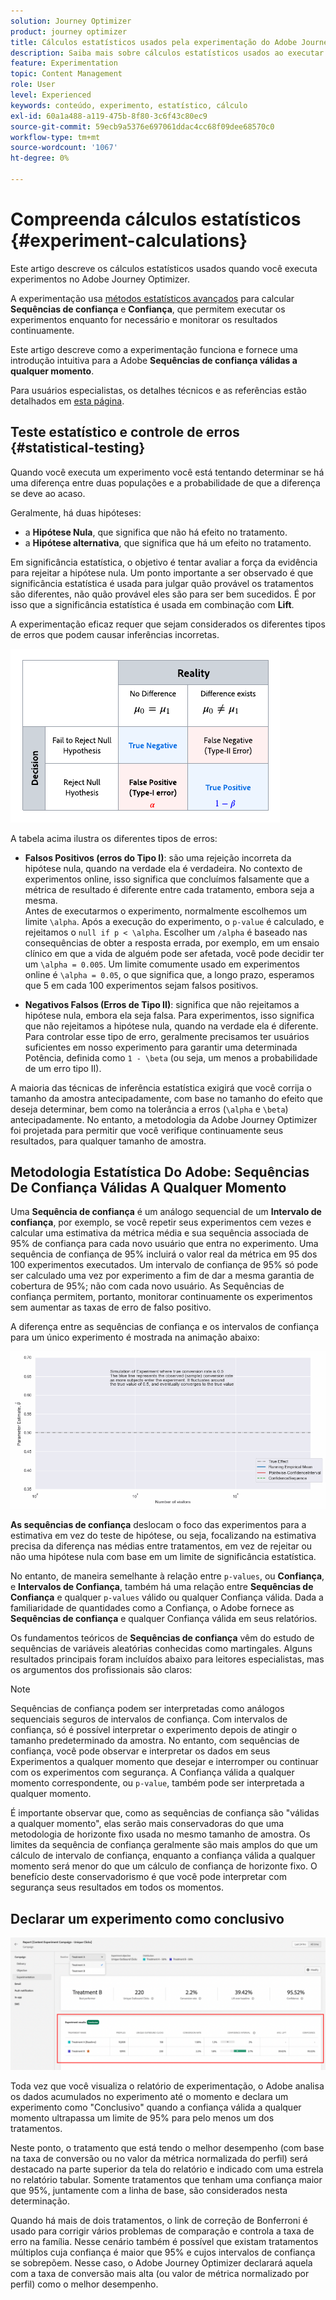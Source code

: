 ```yaml
---
solution: Journey Optimizer
product: journey optimizer
title: Cálculos estatísticos usados pela experimentação do Adobe Journey Optimizer
description: Saiba mais sobre cálculos estatísticos usados ao executar experimentos
feature: Experimentation
topic: Content Management
role: User
level: Experienced
keywords: conteúdo, experimento, estatístico, cálculo
exl-id: 60a1a488-a119-475b-8f80-3c6f43c80ec9
source-git-commit: 59ecb9a5376e697061ddac4cc68f09dee68570c0
workflow-type: tm+mt
source-wordcount: '1067'
ht-degree: 0%

---
```


# Compreenda cálculos estatísticos {#experiment-calculations}

Este artigo descreve os cálculos estatísticos usados quando você executa experimentos no Adobe Journey Optimizer.

A experimentação usa [métodos estatísticos avançados](../content-management/assets/confidence_sequence_technical_details.pdf) para calcular **Sequências de confiança** e **Confiança**, que permitem executar os experimentos enquanto for necessário e monitorar os resultados continuamente.

Este artigo descreve como a experimentação funciona e fornece uma introdução intuitiva para a Adobe **Sequências de confiança válidas a qualquer momento**.

Para usuários especialistas, os detalhes técnicos e as referências estão detalhados em [esta página](../content-management/assets/confidence_sequence_technical_details.pdf).

## Teste estatístico e controle de erros {#statistical-testing}

Quando você executa um experimento você está tentando determinar se há uma diferença entre duas populações e a probabilidade de que a diferença se deve ao acaso.

Geralmente, há duas hipóteses:

* a **Hipótese Nula**, que significa que não há efeito no tratamento.
* a **Hipótese alternativa**, que significa que há um efeito no tratamento.

Em significância estatística, o objetivo é tentar avaliar a força da evidência para rejeitar a hipótese nula. Um ponto importante a ser observado é que significância estatística é usada para julgar quão provável os tratamentos são diferentes, não quão provável eles são para ser bem sucedidos. É por isso que a significância estatística é usada em combinação com **Lift**.

A experimentação eficaz requer que sejam considerados os diferentes tipos de erros que podem causar inferências incorretas.

![](assets/technote_1.png)

A tabela acima ilustra os diferentes tipos de erros:

* **Falsos Positivos (erros do Tipo I)**: são uma rejeição incorreta da hipótese nula, quando na verdade ela é verdadeira. No contexto de experimentos online, isso significa que concluímos falsamente que a métrica de resultado é diferente entre cada tratamento, embora seja a mesma.
  </br>Antes de executarmos o experimento, normalmente escolhemos um limite `\alpha`. Após a execução do experimento, o `p-value` é calculado, e rejeitamos o `null if p < \alpha`. Escolher um `/alpha` é baseado nas consequências de obter a resposta errada, por exemplo, em um ensaio clínico em que a vida de alguém pode ser afetada, você pode decidir ter um `\alpha = 0.005`. Um limite comumente usado em experimentos online é `\alpha = 0.05`, o que significa que, a longo prazo, esperamos que 5 em cada 100 experimentos sejam falsos positivos.

* **Negativos Falsos (Erros de Tipo II)**: significa que não rejeitamos a hipótese nula, embora ela seja falsa. Para experimentos, isso significa que não rejeitamos a hipótese nula, quando na verdade ela é diferente. Para controlar esse tipo de erro, geralmente precisamos ter usuários suficientes em nosso experimento para garantir uma determinada Potência, definida como `1 - \beta` (ou seja, um menos a probabilidade de um erro tipo II).

A maioria das técnicas de inferência estatística exigirá que você corrija o tamanho da amostra antecipadamente, com base no tamanho do efeito que deseja determinar, bem como na tolerância a erros (`\alpha` e `\beta`) antecipadamente. No entanto, a metodologia da Adobe Journey Optimizer foi projetada para permitir que você verifique continuamente seus resultados, para qualquer tamanho de amostra.

## Metodologia Estatística Do Adobe: Sequências De Confiança Válidas A Qualquer Momento

Uma **Sequência de confiança** é um análogo sequencial de um **Intervalo de confiança**, por exemplo, se você repetir seus experimentos cem vezes e calcular uma estimativa da métrica média e sua sequência associada de 95% de confiança para cada novo usuário que entra no experimento. Uma sequência de confiança de 95% incluirá o valor real da métrica em 95 dos 100 experimentos executados. Um intervalo de confiança de 95% só pode ser calculado uma vez por experimento a fim de dar a mesma garantia de cobertura de 95%; não com cada novo usuário. As Sequências de confiança permitem, portanto, monitorar continuamente os experimentos sem aumentar as taxas de erro de falso positivo.

A diferença entre as sequências de confiança e os intervalos de confiança para um único experimento é mostrada na animação abaixo:

![](assets/technote_2.gif)

**As sequências de confiança** deslocam o foco das experimentos para a estimativa em vez do teste de hipótese, ou seja, focalizando na estimativa precisa da diferença nas médias entre tratamentos, em vez de rejeitar ou não uma hipótese nula com base em um limite de significância estatística.

No entanto, de maneira semelhante à relação entre `p-values`, ou **Confiança**, e **Intervalos de Confiança**, também há uma relação entre **Sequências de Confiança** e qualquer `p-values` válido ou qualquer Confiança válida. Dada a familiaridade de quantidades como a Confiança, o Adobe fornece as **Sequências de confiança** e qualquer Confiança válida em seus relatórios.

Os fundamentos teóricos de **Sequências de confiança** vêm do estudo de sequências de variáveis aleatórias conhecidas como martingales. Alguns resultados principais foram incluídos abaixo para leitores especialistas, mas os argumentos dos profissionais são claros:

>[!NOTE]
>
>Sequências de confiança podem ser interpretadas como análogos sequenciais seguros de intervalos de confiança. Com intervalos de confiança, só é possível interpretar o experimento depois de atingir o tamanho predeterminado da amostra. No entanto, com sequências de confiança, você pode observar e interpretar os dados em seus Experimentos a qualquer momento que desejar e interromper ou continuar com os experimentos com segurança. A Confiança válida a qualquer momento correspondente, ou `p-value`, também pode ser interpretada a qualquer momento.

É importante observar que, como as sequências de confiança são &quot;válidas a qualquer momento&quot;, elas serão mais conservadoras do que uma metodologia de horizonte fixo usada no mesmo tamanho de amostra. Os limites da sequência de confiança geralmente são mais amplos do que um cálculo de intervalo de confiança, enquanto a confiança válida a qualquer momento será menor do que um cálculo de confiança de horizonte fixo. O benefício deste conservadorismo é que você pode interpretar com segurança seus resultados em todos os momentos.

## Declarar um experimento como conclusivo

![](assets/experimentation_report_2.png)

Toda vez que você visualiza o relatório de experimentação, o Adobe analisa os dados acumulados no experimento até o momento e declara um experimento como &quot;Conclusivo&quot; quando a confiança válida a qualquer momento ultrapassa um limite de 95% para pelo menos um dos tratamentos.

Neste ponto, o tratamento que está tendo o melhor desempenho (com base na taxa de conversão ou no valor da métrica normalizada do perfil) será destacado na parte superior da tela do relatório e indicado com uma estrela no relatório tabular. Somente tratamentos que tenham uma confiança maior que 95%, juntamente com a linha de base, são considerados nesta determinação.

Quando há mais de dois tratamentos, o link de correção de Bonferroni é usado para corrigir vários problemas de comparação e controla a taxa de erro na família. Nesse cenário também é possível que existam tratamentos múltiplos cuja confiança é maior que 95% e cujos intervalos de confiança se sobrepõem. Nesse caso, o Adobe Journey Optimizer declarará aquela com a taxa de conversão mais alta (ou valor de métrica normalizado por perfil) como o melhor desempenho.
